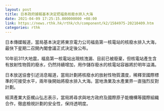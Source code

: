 ```yaml
---
layout: post
title: 日本政府據報基本決定把福島核廢水排入大海
date: 2021-04-09 17:25:15.000000000 +08:00
link: https://news.rthk.hk/rthk/ch/component/k2/1584975-20210409.htm
categories: rthk
---
```


日本傳媒報道，當局基本決定將東京電力公司福島第一核電站的核廢水排入大海，最快下星期二召開內閣會議正式決定後公布。

10年前311大地震，福島第一核電站出現核洩漏、目前已被廢棄，但核電站產生含有放射性物質的廢水，仍然持續增加，用作儲存廢水的核電站容器將於明年溢滿。

日本放送協會引述消息報道，當局計劃將核廢水的放射性物質濃度，稀釋至國際標準的可接受水平，兩年後開始將廢水排入大海。當地漁業及水產業界一直強烈反對計劃。

經濟產業大臣梶山弘志表示，當局將尋求與地方政府及國際原子能機構等國際組織合作，徹底檢視計劃的安全性，保持透明度。
